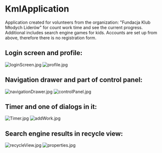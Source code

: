 # KmlApplication
Application created for volunteers from the organization: "Fundacja Klub Młodych Liderów" for count work time and see the current progress. 
Additional includes search engine games for kids. Accounts are set up from above, therefore there is no registration form.

## Login screen and profile:
![loginScreen.jpg](https://raw.githubusercontent.com/arix2000/KmlApplication/master/SS/loginScreen.jpg)
![profile.jpg](https://raw.githubusercontent.com/arix2000/KmlApplication/master/SS/profile.jpg)

## Navigation drawer and part of control panel:
![navigationDrawer.jpg](https://raw.githubusercontent.com/arix2000/KmlApplication/master/SS/navigationDrawer.jpg)
![controlPanel.jpg](https://raw.githubusercontent.com/arix2000/KmlApplication/master/SS/controlPanel.jpg)

## Timer and one of dialogs in it:
![Timer.jpg](https://raw.githubusercontent.com/arix2000/KmlApplication/master/SS/Timer.jpg)
![addWork.jpg](https://raw.githubusercontent.com/arix2000/KmlApplication/master/SS/addWork.jpg)

## Search engine results in recycle view:
![recycleView.jpg](https://raw.githubusercontent.com/arix2000/KmlApplication/master/SS/recycleView.jpg)
![properties.jpg](https://raw.githubusercontent.com/arix2000/KmlApplication/master/SS/properties.jpg)
